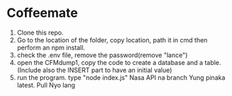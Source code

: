 # Coffeemate

1. Clone this repo.
2. Go to the location of the folder, copy location, path it in cmd then perform an npm install.
3. check the .env file, remove the password(remove "lance")
4. open the CFMdump1, copy the code to create a database and a table. (Include also the INSERT part to have an initial value)
5. run the program. type "node index.js"
 Nasa API na branch Yung pinaka latest. Pull Nyo lang

